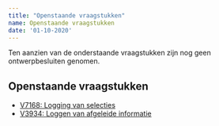 ```yaml
---
title: "Openstaande vraagstukken"
name: Openstaande vraagstukken
date: '01-10-2020'
---
```


Ten aanzien van de onderstaande vraagstukken zijn nog geen ontwerpbesluiten genomen.

## Openstaande vraagstukken
- [V7168: Logging van selecties](./artefacten/7168.md)
- [V3934: Loggen van afgeleide informatie](./artefacten/3934.md)
